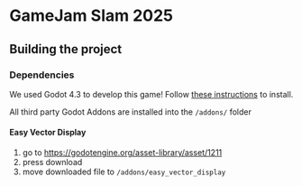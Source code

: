 # GameJam Slam 2025

## Building the project

### Dependencies

We used Godot 4.3 to develop this game! Follow [these instructions](https://godotengine.org/download) to install.

All third party Godot Addons are installed into the `/addons/` folder

#### Easy Vector Display

1. go to https://godotengine.org/asset-library/asset/1211
2. press download
3. move downloaded file to `/addons/easy_vector_display`
